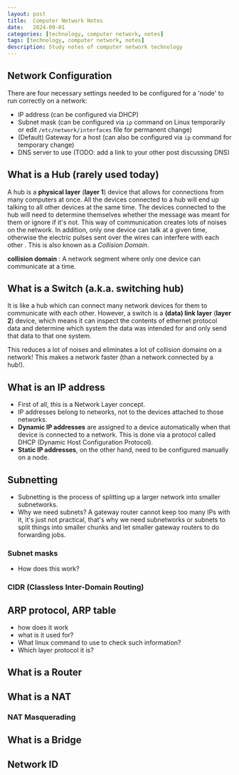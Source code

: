 ```yaml
---
layout: post
title:  Computer Network Notes
date:   2024-09-01
categories: [technology, computer network, notes]
tags: [technology, computer network, notes]
description: Study notes of computer network technology
---
```



## Network Configuration


There are four necessary settings needed to be configured for a 'node' to run correctly on a network:

- IP address (can be configured via DHCP)
- Subnet mask (can be configured via `ip` command on Linux temporarily or edit `/etc/network/interfaces` file for permanent change)
- (Default) Gateway for a host (can also be configured via `ip` command for temporary change)
- DNS server to use (TODO: add a link to your other post discussing DNS)


## What is a Hub (rarely used today)

A hub is a **physical layer** (**layer 1**) device that allows for connections from many computers
at once. All the devices connected to a hub will end up talking to all other devices at the same time.
The devices connected to the hub will need to determine themselves whether the message was
meant for them or ignore if it's not. This way of communication creates lots of noises on the
network. In addition, only one device can talk at a given time, otherwise the electric pulses
sent over the wires can interfere with each other . This is also known as a _Collision Domain_.

**collision domain**
: A network segment where only one device can communicate at a time.


## What is a Switch (a.k.a. switching hub)

It is like a hub which can connect many network devices for them to communicate with each other.
However, a switch is a **(data) link layer** (**layer 2**) device, which means it can inspect
the contents of ethernet protocol data and determine which system the data was intended for and
only send that data to that one system.

This reduces a lot of noises and eliminates a lot of collision domains on a network! This makes
a network faster (than a network connected by a hub!).


## What is an IP address

- First of all, this is a Network Layer concept.
- IP addresses belong to networks, not to the devices attached to those networks.
- **Dynamic IP addresses** are assigned to a device automatically when that device
  is connected to a network. This is done via a protocol called DHCP (Dynamic Host
  Configuration Protocol).
- **Static IP addresses**, on the other hand, need to be configured manually on a node.

## Subnetting

- Subnetting is the process of splitting up a larger network into smaller subnetworks.
- Why we need subnets? A gateway router cannot keep too many IPs with it, it's just not
  practical, that's why we need subnetworks or subnets to split things into smaller chunks
  and let smaller gateway routers to do forwarding jobs.

### Subnet masks

- How does this work?

### CIDR (Classless Inter-Domain Routing)

## ARP protocol, ARP table

- how does it work
- what is it used for?
- What linux command to use to check such information?
- Which layer protocol it is?

## What is a Router
## What is a NAT
### NAT Masquerading
## What is a Bridge
## Network ID